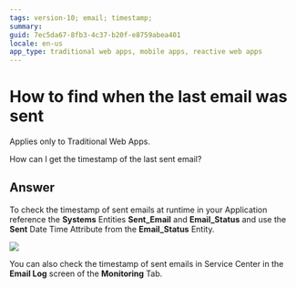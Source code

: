 ```yaml
---
tags: version-10; email; timestamp;
summary: 
guid: 7ec5da67-8fb3-4c37-b20f-e8759abea401
locale: en-us
app_type: traditional web apps, mobile apps, reactive web apps
---
```


# How to find when the last email was sent

<div class="info" markdown="1">

Applies only to Traditional Web Apps.

</div>

How can I get the timestamp of the last sent email?

## Answer

To check the timestamp of sent emails at runtime in your Application reference the **Systems** Entities **Sent\_Email** and **Email\_Status** and use the **Sent** Date Time Attribute from the **Email\_Status** Entity. 

![](images/email-sent-00.png)

You can also check the timestamp of sent emails in Service Center in the **Email Log** screen of the **Monitoring** Tab.
